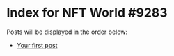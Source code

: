 # Index for NFT World #9283
Posts will be displayed in the order below:

- [Your first post](./001-first.md)

